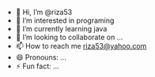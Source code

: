 - 👋 Hi, I’m @riza53
- 👀 I’m interested in programing
- 🌱 I’m currently learning java
- 💞️ I’m looking to collaborate on ...
- 📫 How to reach me riza53@yahoo.com
- 😄 Pronouns: ...
- ⚡ Fun fact: ...

<!---
riza53/riza53 is a ✨ special ✨ repository because its `README.md` (this file) appears on your GitHub profile.
You can click the Preview link to take a look at your changes.
--->

